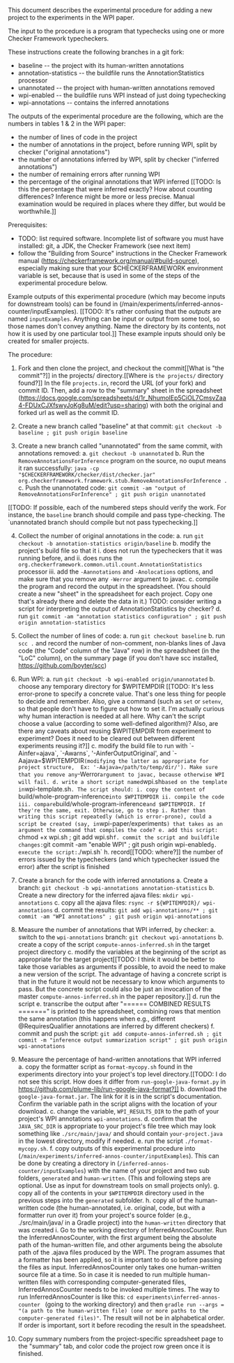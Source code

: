 This document describes the experimental procedure for adding a new project to the
experiments in the WPI paper.

The input to the procedure is a program
that typechecks using one or more Checker Framework typecheckers.

These instructions create the following branches in a git fork:
 * baseline -- the project with its human-written annotations
 * annotation-statistics -- the buildfile runs the AnnotationStatistics processor
 * unannotated -- the project with human-written annotations removed
 * wpi-enabled -- the buildfile runs WPI instead of just doing typechecking
 * wpi-annotations -- contains the inferred annotations

The outputs of the experimental procedure are the following, which are the
numbers in tables 1 & 2 in the WPI paper:
* the number of lines of code in the project
* the number of annotations in the project, before running WPI,
split by checker ("original annotations")
* the number of annotations inferred by WPI, split by checker
("inferred annotations")
* the number of remaining errors after running WPI
* the percentage of the original annotations that WPI inferred
[[TODO: Is this the percentage that were inferred exactly?  How about counting differences?  Inference might be more or less precise.  Manual examination would be required in places where they differ, but would be worthwhile.]]

Prerequisites:
* TODO: list required software. Incomplete list of software you must have installed:
git, a JDK, the Checker Framework (see next item)
* follow the "Building from Source" instructions in the Checker Framework manual
(https://checkerframework.org/manual/#build-source), especially making sure
that your $CHECKERFRAMEWORK environment variable is set, because that is used
in some of the steps of the experimental procedure below.

Example outputs of this experimental procedure (which may become inputs for downstream tools) 
can be found in (/main/experiments/inferred-annos-counter/inputExamples). 
[[TODO: It's rather confusing that the *outputs* are named `inputExamples`.  Anything can be input or output from some tool, so those names don't convey anything.  Name the directory by its contents, not how it is used by one particular tool.]]
These example inputs should only be created for smaller projects.

The procedure:

1. Fork and then clone the project, and checkout the commit[[What is "the commit"?]] in the
projects/ directory.[[Where is `the projects/` directory found?]] In the file `projects.in`, record the URL (of your fork) and
commit ID. Then, add a row to the "summary" sheet in the spreadsheet
(https://docs.google.com/spreadsheets/d/1r_NhumolEp5CiOL7CmsvZaa4-FDUxCJXfswyJoKg8uM/edit?usp=sharing)
with both the original and forked url as well as the commit ID.

2. Create a new branch called "baseline" at that commit:
`git checkout -b baseline ; git push origin baseline`

3. Create a new branch called "unannotated" from the same commit, with annotations removed:
   a. `git checkout -b unannotated`
   b. Run the `RemoveAnnotationsForInference` program on the source, no ouput means it ran successfully:
      `java -cp "$CHECKERFRAMEWORK/checker/dist/checker.jar" org.checkerframework.framework.stub.RemoveAnnotationsForInference .`
   c. Push the unannotated code:
      `git commit -am "output of RemoveAnnotationsForInference" ; git push origin unannotated`

[[TODO: If possible, each of the numbered steps should verify the work.  For
instance, the `baseline` branch should compile and pass type-checking.  The
`unannotated branch should compile but not pass typechecking.]]

4. Collect the number of original annotations in the code:
   a. run `git checkout -b annotation-statistics origin/baseline`
   b. modify the project's build file so that it
        i. does not run the typecheckers that it was running before, and
        ii. does runs the `org.checkerframework.common.util.count.AnnotationStatistics` processor
        iii. add the `-Aannotations` and `-Anolocations` options, and make sure that you remove any `-Werror` argument to javac.
   c. compile the program and record the output in the spreadsheet. (You should
   create a new "sheet" in the spreadsheet for each project. Copy one that's
   already there and delete the data in it.)
   TODO: consider writing a script for interpreting the output of AnnotationStatistics by checker?
   d. run `git commit -am "annotation statistics configuration" ; git push origin annotation-statistics`

5. Collect the number of lines of code:
   a. run `git checkout baseline`
   b. run `scc .` and record the number of non-comment, non-blanks lines of Java code (the "Code" column of the "Java" row) in the spreadsheet (in the "LoC" column), on the summary page (if you don't have scc installed, https://github.com/boyter/scc)
   
6. Run WPI:
   a. run `git checkout -b wpi-enabled origin/unannotated`
   b. choose any temporary directory for $WPITEMPDIR [[TODO: It's less error-prone to specify a concrete value.  That's one less thing for people to decide and remember.  Also, give a command (such as `set` or `setenv`, so that people don't have to figure out how to set it.  I'm actually curious why human interaction is needed at all here.  Why can't the script choose a value (according to some well-defined algorithm)?  Also, are there any caveats about reusing $WPITEMPDIR from experiment to experiment?  Does it need to be cleared out between different experiments reusing it?]]
   c. modify the build file to run with `-Ainfer=ajava`, `-Awarns`, '-AinferOutputOriginal', and `-Aajava=$WPITEMPDIR` (modifying the latter as appropriate for project structure, 
   Ex: '-Aajava=/path/to/temp/dir/'). Make sure that you remove any `-Werror` argument to javac, because otherwise WPI will fail.
   d. write a short script named `wpi.sh` based on the template in `wpi-template.sh`. The script should:
      i. copy the content of `build/whole-program-inference` into $WPITEMPDIR
      ii. compile the code 
      iii. compare `build/whole-program-inference` and $WPITEMPDIR. If they're the same, exit. Otherwise, go to step i.
   Rather than writing this script repeatedly (which is error-prone), could a script be created (say, in `wpi-paper/experiments`) that takes as an argument the command that compiles the code?
   e. add this script: `chmod +x wpi.sh ; git add wpi.sh`
   f. commit the script and buildfile changes: `git commit -am "enable WPI" ; git push origin wpi-enabled`
   g. execute the script: `./wpi.sh`
   h. record[[TODO: where?]] the number of errors issued by the typecheckers (and which
   typechecker issued the error) after the script is finished

7. Create a branch for the code with inferred annotations
   a. Create a branch: `git checkout -b wpi-annotations annotation-statistics`
   b. Create a new directory for the inferred ajava files: `mkdir wpi-annotations`
   c. copy all the ajava files: `rsync -r ${WPITEMPDIR}/ wpi-annotations`
   d. commit the results: `git add wpi-annotations/** ; git commit -am "WPI annotations" ; git push origin wpi-annotations`

8. Measure the number of annotations that WPI inferred, by checker:
    a. switch to the `wpi-annotations` branch: `git checkout wpi-annotations`
    b. create a copy of the script `compute-annos-inferred.sh` in the target project directory
    c. modify the variables at the beginning of the script as appropriate for the target project[[TODO: I think it would be better to take those variables as arguments if possible, to avoid the need to make a new version of the script.  The advantage of having a concrete script is that in the future it would not be necessary to know which arguments to pass.  But the concrete script could also be just an invocation of the master `compute-annos-inferred.sh` in the paper repository.]]
    d. run the script
    e. transcribe the output after "====== COMBINED RESULTS =======" is printed to the spreadsheet, combining rows that mention the same annotation (this happens when e.g., different @RequiresQualifier annotations are inferred by different checkers)
    f. commit and push the script: `git add compute-annos-inferred.sh ; git commit -m "inference output summarization script" ; git push origin wpi-annotations`

9. Measure the percentage of hand-written annotations that WPI inferred
    a. copy the formatter script as `format-mycopy.sh` found in the experiments directory into your project's top level directory.[[TODO: I do not see this script.  How does it differ from `run-google-java-format.py` in https://github.com/plume-lib/run-google-java-format?]]
    b. download the `google-java-format.jar`. The link for it is in the script's documentation. Confirm the variable path in the script aligns with the location of your download.
    c. change the variable, `WPI_RESULTS_DIR` to the path of your project's WPI annotations `wpi-annotations`.
    d. confirm that the `JAVA_SRC_DIR` is appropriate to your project's file tree which may look something like `./src/main/java/` and should contain `your-project.java` in the lowest directory, modify if needed.
    e. run the script `./format-mycopy.sh`.
    f. copy outputs of this experimental procedure into (`/main/experiments/inferred-annos-counter/inputExamples`). This can be done by creating a directory in (`/inferred-annos-counter/inputExamples`) with the name of your project and two sub folders, `generated` and `human-written`. (This and following steps are optional. Use as input for downstream tools on small projects only).
    g. copy all of the contents in your `$WPITEMPDIR` directory used in the previous steps into the `generated` subfolder. 
    h. copy all of the human-written code (the human-annotated, i.e. original, code, but with a formatter run over it) from your project's source folder (e.g., ./src/main/java/ in a Gradle project) into the `human-written` directory that was created
    i. Go to the working directory of InferredAnnosCounter. Run the InferredAnnosCounter, with the first argument being the absolute path of the human-written file, and other arguments being the absolute path of the .ajava files produced by the WPI. The program assumes that a formatter has been applied, so it is important to do so before passing the files as input. InferredAnnosCounter only takes one human-written source file at a time. So in case it is needed to run multiple human-written files with corresponding computer-generated files, InferredAnnosCounter needs to be invoked multiple times. The way to run InferredAnnosCounter is like this: ```cd experiments\inferred-annos-counter ``` (going to the working directory) and then ``` gradle run --args = "(a path to the human-written file) (one or more paths to the computer-generated files)" ```. The result will not be in alphabetical order. If order is important, sort it before recoding the result in the speadsheet.  
    
10. Copy summary numbers from the project-specific spreadsheet page to the "summary" tab, and color code the project row green once it is finished.
